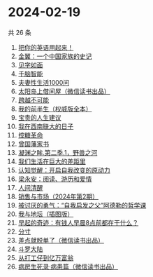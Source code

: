 # 2024-02-19

共 26 条

<!-- BEGIN WEREAD -->
<!-- 最后更新时间 2024-02-19 17:06:59 +0800 -->
1. [把你的英语用起来！](https://weread.qq.com/web/bookDetail/6c632d105533196c66000c4)
1. [金翼：一个中国家族的史记](https://weread.qq.com/web/bookDetail/9ec32f70813ab6e35g016b07)
1. [见字如面](https://weread.qq.com/web/bookDetail/fcb321f0813ab6aa0g018f82)
1. [千脑智能](https://weread.qq.com/web/bookDetail/45a329e0813ab7190g012b04)
1. [夫妻性生活1000问](https://weread.qq.com/web/bookDetail/9c2329c05a5df29c2c1757c)
1. [太阳岛上借间屋（微信读书出品）](https://weread.qq.com/web/bookDetail/07032f00813ab85d2g0157f3)
1. [跨越不可能](https://weread.qq.com/web/bookDetail/229326d0813ab7dbcg017770)
1. [我的前半生（权威版全本）](https://weread.qq.com/web/bookDetail/76f322807294a61d76f63ca)
1. [宝贵的人生建议](https://weread.qq.com/web/bookDetail/a2c32190813ab822fg014a9a)
1. [我在西南联大的日子](https://weread.qq.com/web/bookDetail/75732a50813ab7be6g0121ac)
1. [控糖革命](https://weread.qq.com/web/bookDetail/819321e0813ab880ag01960c)
1. [曾国藩家书](https://weread.qq.com/web/bookDetail/296325e052cedf2969761f3)
1. [凝渊之眸.第二季.1，野兽之河](https://weread.qq.com/web/bookDetail/960325b0813ab881cg01740d)
1. [我们生活在巨大的差距里](https://weread.qq.com/web/bookDetail/286329405b40f728668c477)
1. [认知觉醒：开启自我改变的原动力](https://weread.qq.com/web/bookDetail/6a732ce07201202c6a7b30a)
1. [梁永安：阅读、游历和爱情](https://weread.qq.com/web/bookDetail/03e32f30729f659d03eedb7)
1. [人间清醒](https://weread.qq.com/web/bookDetail/10832840726b36101088487)
1. [销售与市场（2024年第2期）](https://weread.qq.com/web/bookDetail/c6132de0813ab8873g015fd8)
1. [被讨厌的勇气：“自我启发之父”阿德勒的哲学课](https://weread.qq.com/web/bookDetail/8b9329607186dc198b9bdab)
1. [我与地坛（插图版）](https://weread.qq.com/web/bookDetail/48432c1071ff64f54849ef8)
1. [早起的奇迹：有钱人早晨8点前都在干什么？](https://weread.qq.com/web/bookDetail/0bb32090813ab7e9eg011a71)
1. [分寸](https://weread.qq.com/web/bookDetail/96732f90813ab85f7g013225)
1. [差点就脱单了（微信读书出品）](https://weread.qq.com/web/bookDetail/da332870813ab8849g01358c)
1. [斗罗大陆](https://weread.qq.com/web/bookDetail/3f832f105724353f8a62cda)
1. [从打工仔到亿万富翁](https://weread.qq.com/web/bookDetail/aaf326a0813ab8844g01638c)
1. [病房生死录·病患篇（微信读书出品）](https://weread.qq.com/web/bookDetail/23732ef0813ab8810g0134f0)
<!-- END WEREAD -->